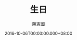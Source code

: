 ---
issue: 193
title: 生日
author: 陳憲國
date: 2016-10-06T00:00:00.000+08:00
topic: 生活
difficulty: 1
wikidata: Q98095567
wikidata_link: https://www.wikidata.org/wiki/Q98095567
---